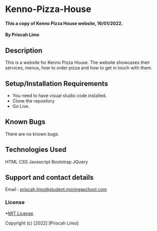 
# Kenno-Pizza-House
#### This a copy of Kenno Pizza House website, 16/01/2022.
#### By **Priscah Limo**
## Description
This is a website for Kenno Pizza House. The website showcases their services, menus, how to order pizza and how to get in touch with them.
## Setup/Installation Requirements
* You need to have visual studio code installed.
* Clone the repository
* Go Live.


## Known Bugs
There are no known bugs.
## Technologies Used
HTML CSS Javascript Bootstrap JQuery
## Support and contact details
Email : priscah.limo@student.moringaschool.com
### License
*[MIT License]("./LICENSE")

Copyright (c) [2022] [Priscah Limo]